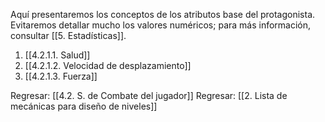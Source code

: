 
Aquí presentaremos los conceptos de los atributos base del protagonista. Evitaremos detallar mucho los valores numéricos; para más información, consultar [[5. Estadísticas]].

1. [[4.2.1.1. Salud]]
2. [[4.2.1.2. Velocidad de desplazamiento]]
3. [[4.2.1.3. Fuerza]]


Regresar: [[4.2. S. de Combate del jugador]]
Regresar: [[2. Lista de mecánicas para diseño de niveles]]
